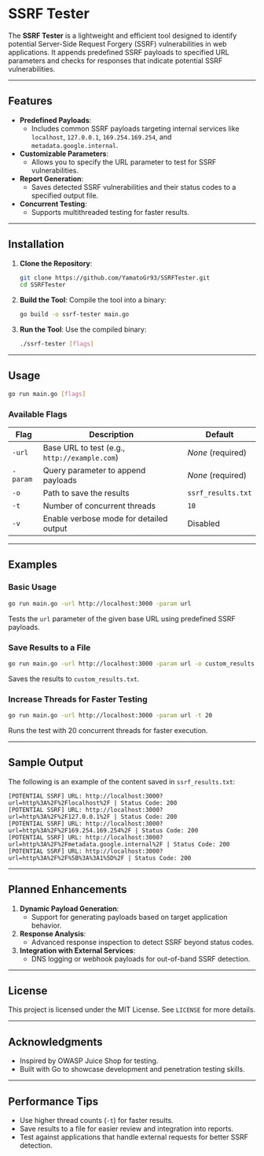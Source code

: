 
# **SSRF Tester**

The **SSRF Tester** is a lightweight and efficient tool designed to identify potential Server-Side Request Forgery (SSRF) vulnerabilities in web applications. It appends predefined SSRF payloads to specified URL parameters and checks for responses that indicate potential SSRF vulnerabilities.

---

## **Features**
- **Predefined Payloads**:
  - Includes common SSRF payloads targeting internal services like `localhost`, `127.0.0.1`, `169.254.169.254`, and `metadata.google.internal`.
- **Customizable Parameters**:
  - Allows you to specify the URL parameter to test for SSRF vulnerabilities.
- **Report Generation**:
  - Saves detected SSRF vulnerabilities and their status codes to a specified output file.
- **Concurrent Testing**:
  - Supports multithreaded testing for faster results.

---

## **Installation**
1. **Clone the Repository**:
   ```bash
   git clone https://github.com/YamatoGr93/SSRFTester.git
   cd SSRFTester
   ```

2. **Build the Tool**:
   Compile the tool into a binary:
   ```bash
   go build -o ssrf-tester main.go
   ```

3. **Run the Tool**:
   Use the compiled binary:
   ```bash
   ./ssrf-tester [flags]
   ```

---

## **Usage**
```bash
go run main.go [flags]
```

### **Available Flags**
| Flag             | Description                                        | Default               |
|-------------------|----------------------------------------------------|-----------------------|
| `-url`           | Base URL to test (e.g., `http://example.com`)      | *None* (required)     |
| `-param`         | Query parameter to append payloads                 | *None* (required)     |
| `-o`             | Path to save the results                           | `ssrf_results.txt`    |
| `-t`             | Number of concurrent threads                       | `10`                  |
| `-v`             | Enable verbose mode for detailed output            | Disabled              |

---

## **Examples**
### **Basic Usage**
```bash
go run main.go -url http://localhost:3000 -param url
```
Tests the `url` parameter of the given base URL using predefined SSRF payloads.

### **Save Results to a File**
```bash
go run main.go -url http://localhost:3000 -param url -o custom_results.txt
```
Saves the results to `custom_results.txt`.

### **Increase Threads for Faster Testing**
```bash
go run main.go -url http://localhost:3000 -param url -t 20
```
Runs the test with 20 concurrent threads for faster execution.

---

## **Sample Output**
The following is an example of the content saved in `ssrf_results.txt`:
```
[POTENTIAL SSRF] URL: http://localhost:3000?url=http%3A%2F%2Flocalhost%2F | Status Code: 200
[POTENTIAL SSRF] URL: http://localhost:3000?url=http%3A%2F%2F127.0.0.1%2F | Status Code: 200
[POTENTIAL SSRF] URL: http://localhost:3000?url=http%3A%2F%2F169.254.169.254%2F | Status Code: 200
[POTENTIAL SSRF] URL: http://localhost:3000?url=http%3A%2F%2Fmetadata.google.internal%2F | Status Code: 200
[POTENTIAL SSRF] URL: http://localhost:3000?url=http%3A%2F%2F%5B%3A%3A1%5D%2F | Status Code: 200
```

---

## **Planned Enhancements**
1. **Dynamic Payload Generation**:
   - Support for generating payloads based on target application behavior.
2. **Response Analysis**:
   - Advanced response inspection to detect SSRF beyond status codes.
3. **Integration with External Services**:
   - DNS logging or webhook payloads for out-of-band SSRF detection.

---

## **License**
This project is licensed under the MIT License. See `LICENSE` for more details.

---

## **Acknowledgments**
- Inspired by OWASP Juice Shop for testing.
- Built with Go to showcase development and penetration testing skills.

---

## **Performance Tips**
- Use higher thread counts (`-t`) for faster results.
- Save results to a file for easier review and integration into reports.
- Test against applications that handle external requests for better SSRF detection.
